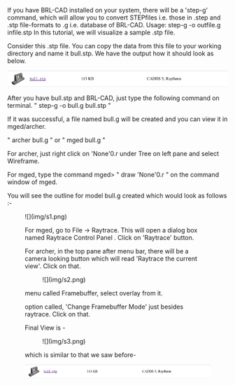 If you have BRL-CAD installed on your system, there will be a 'step-g'
command, which will allow you to convert STEPfiles i.e. those in .step
and .stp file-formats to .g i.e. database of BRL-CAD. Usage: step-g -o
outfile.g infile.stp In this tutorial, we will visualize a sample .stp
file.

Consider this .stp file. You can copy the data from this file to your
working directory and name it bull.stp. We have the output how it should
look as below.

![](img/original.png)

After you have bull.stp and BRL-CAD, just type the following command on
terminal. " step-g -o bull.g bull.stp "

If it was successful, a file named bull.g will be created and you can
view it in mged/archer.

" archer bull.g " or " mged bull.g "

For archer, just right click on 'None'0.r under Tree on left pane and
select Wireframe.

For mged, type the command mged&gt; " draw 'None'0.r " on the command
window of mged.

You will see the outline for model bull.g created which would look as
follows :-

<figure>
![](img/s1.png)


For mged, go to File -&gt; Raytrace. This will open a dialog box named
Raytrace Control Panel . Click on 'Raytrace' button.

For archer, in the top pane after menu bar, there will be a camera
looking button which will read 'Raytrace the current view'. Click on
that.

<figure>
![](img/s2.png)
</figure>

menu called Framebuffer, select overlay from it.

option called, 'Change Framebuffer Mode' just besides raytrace. Click on
that.

Final View is -

<figure>
![](img/s3.png)
</figure>

which is similar to that we saw before-

![](img/original.png)
